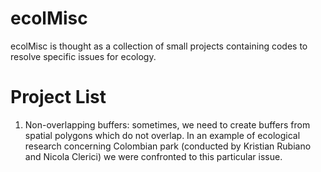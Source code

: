 ecolMisc
===========

ecolMisc is thought as a collection of small projects containing codes to resolve specific issues for ecology.

# Project List

1. Non-overlapping buffers: sometimes, we need to create buffers from spatial polygons which do not overlap. In an example of ecological research concerning Colombian park (conducted by Kristian Rubiano and Nicola Clerici) we were confronted to this particular issue.
